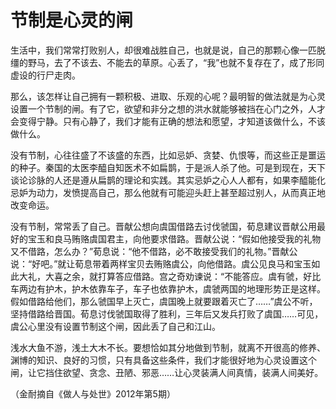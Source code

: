# 节制是心灵的闸

生活中，我们常常打败别人，却很难战胜自己，也就是说，自己的那颗心像一匹脱缰的野马，去了不该去、不能去的草原。心丢了，“我”也就不复存在了，成了形同虚设的行尸走肉。

那么，该怎样让自己拥有一颗积极、进取、乐观的心呢？最明智的做法就是为心灵设置一个节制的闸。有了它，欲望和非分之想的洪水就能够被挡在心门之外，人才会变得宁静。只有心静了，我们才能有正确的想法和愿望，才知道该做什么，不该做什么。

没有节制，心往往盛了不该盛的东西，比如忌妒、贪婪、仇恨等，而这些正是噩运的种子。秦国的太医李醯自知医术不如扁鹊，于是派人杀了他。可是到现在，天下谈论诊脉的人还是遵从扁鹊的理论和实践。其实忌妒之心人人都有，如果李醯能化忌妒为动力，发愤提高自己，那么他就有可能迎头赶上甚至超过别人，从而真正地改变命运。

没有节制，常常丢了自己。晋献公想向虞国借路去讨伐虢国，荀息建议晋献公用最好的宝玉和良马贿赂虞国君主，向他要求借路。晋献公说：“假如他接受我的礼物又不借路，怎么办？”荀息说：“他不借路，必不敢接受我们的礼物。”晋献公说：“好吧。”就让荀息带着两样宝贝去贿赂虞公，向他借路。虞公见良马和宝玉如此大礼，大喜之余，就打算答应借路。宫之奇劝谏说：“不能答应。虞有虢，好比车两边有护木，护木依靠车子，车子也依靠护木，虞虢两国的地理形势正是这样。假如借路给他们，那么虢国早上灭亡，虞国晚上就要跟着灭亡了……”虞公不听，坚持借路给晋国。荀息讨伐虢国取得了胜利，三年后又发兵打败了虞国……可见，虞公心里没有设置节制这个闸，因此丢了自己和江山。

浅水大鱼不游，浅土大木不长。要想恰如其分地做到节制，就离不开很高的修养、渊博的知识、良好的习惯，只有具备这些条件，我们才能很好地为心灵设置这个闸，让它挡住欲望、贪念、丑陋、邪恶……让心灵装满人间真情，装满人间美好。

（金耐摘自《做人与处世》2012年第5期）